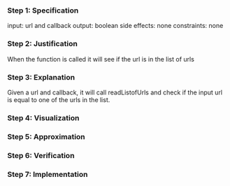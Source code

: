 ### Step 1: Specification
input: url and callback
output: boolean
side effects: none
constraints: none

### Step 2: Justification
When the function is called it will see if the url is in the list of urls

### Step 3: Explanation
Given a url and callback, it will call readListofUrls and check if the input url is equal to one of the urls in the list.

### Step 4: Visualization
<!-- record visualization by uploading a photo of your whiteboard to this folder -->

### Step 5: Approximation
<!-- record your approximation in the .js file -->

### Step 6: Verification
<!-- record verification here, or, if you use a whiteboard, upload a photo of your whiteboard to this folder -->

### Step 7: Implementation
<!-- record your implementation in the .js file -->